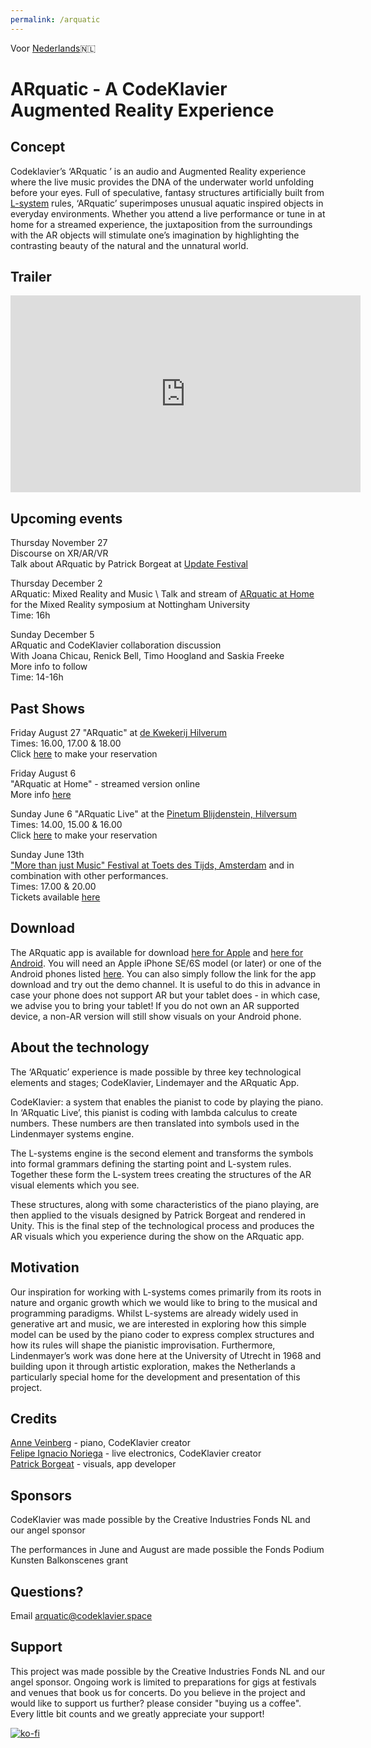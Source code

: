 ```yaml
---
permalink: /arquatic
---
```


Voor [Nederlands](https://codeklavier.space/arquaticnl)🇳🇱

# ARquatic  - A CodeKlavier Augmented Reality Experience

## Concept

Codeklavier’s ‘ARquatic ’ is an audio and Augmented Reality experience where the live music provides the DNA of the underwater world unfolding before your eyes. Full of speculative, fantasy structures artificially built from [L-system](https://en.wikipedia.org/wiki/L-system) rules, ‘ARquatic’ superimposes unusual aquatic inspired objects in everyday environments. Whether you attend a live performance or tune in at home for a streamed experience, the juxtaposition from the surroundings with the AR objects will stimulate one’s imagination by highlighting the contrasting beauty of the natural and the unnatural world.

## Trailer 

<iframe width="560" height="315" src="https://www.youtube.com/embed/im6d3-9jmD0" frameborder="0" allow="autoplay; encrypted-media; picture-in-picture" allowfullscreen></iframe>

## Upcoming events
Thursday November 27 \
Discourse on XR/AR/VR \
Talk about ARquatic by Patrick Borgeat at [Update Festival](https://update.mplab.lv/program-2/)

Thursday December 2 \
ARquatic: Mixed Reality and Music \ 
Talk and stream of [ARquatic at Home](https://codeklavier.space/arquaticathome) for the Mixed Reality symposium at Nottingham University \
Time: 16h 

Sunday December 5 \
ARquatic and CodeKlavier collaboration discussion \
With Joana Chicau, Renick Bell, Timo Hoogland and Saskia Freeke \
More info to follow \
Time: 14-16h 

## Past Shows
Friday August 27
"ARquatic" at [de Kwekerij Hilverum](https://www.dekwekerijhilversum.nl/agenda/) \
Times: 16.00, 17.00 & 18.00 \
Click [here](https://forms.gle/kDPZUJiEVHvyEyVZ6) to make your reservation

Friday August 6 \
"ARquatic at Home" - streamed version online \
More info [here](https://codeklavier.space/arquaticathome)

Sunday June 6
"ARquatic Live" at the [Pinetum Blijdenstein, Hilversum](https://pinetum.nl/) \
Times: 14.00, 15.00 & 16.00 \
Click [here](https://docs.google.com/forms/d/e/1FAIpQLSeAYk1hxl8dgQnCNXU6J_PYcoqnBeAUuDKNK2jzGA3xLDZ22w/viewform) to make your reservation

Sunday June 13th \
["More than just Music" Festival at Toets des Tijds, Amsterdam](toetsdestijds.com) and in combination with other performances. \
Times: 17.00 & 20.00 \
Tickets available [here](https://toetsdestijds.com/2021/04/22/whats-on-my-desk/)

## Download
The ARquatic app is available for download [here for Apple](https://apps.apple.com/nl/app/arquatic/id1557620712?l=en) and [here for Android](https://play.google.com/store/apps/details?id=space.codeklavier.arquatic&hl=en_US&gl=US). You will need an Apple iPhone SE/6S model (or later) or one of the Android phones listed [here](https://developers.google.com/ar/devices). You can also simply follow the link for the app download and try out the demo channel. It is useful to do this in advance in case your phone does not support AR but your tablet does - in which case, we advise you to bring your tablet! If you do not own an AR supported device, a non-AR version will still show visuals on your Android phone.


## About the technology
The ‘ARquatic’ experience is made possible by three key technological elements and stages; CodeKlavier, Lindemayer and the ARquatic App.

CodeKlavier: a system that enables the pianist to code by playing the piano. In ‘ARquatic Live’, this pianist is coding with lambda calculus to create numbers. These numbers are then translated into symbols used in the Lindenmayer systems engine. 

The L-systems engine is the second element and transforms the symbols into formal grammars defining the starting point and L-system rules. Together these form the L-system trees creating the structures of the AR visual elements which you see.

These structures, along with some characteristics of the piano playing, are then applied to the visuals designed by Patrick Borgeat and rendered in Unity. This is the final step of the technological process and produces the AR visuals which you experience during the show on the ARquatic app.

## Motivation
Our inspiration for working with L-systems comes primarily from its roots in nature and organic growth which we would like to bring to the musical and programming paradigms. Whilst L-systems are already widely used in generative art and music, we are interested in exploring how this simple model can be used by the piano coder to express complex structures and how its rules will shape the pianistic improvisation. Furthermore, Lindenmayer’s work was done here at the University of Utrecht in 1968 and building upon it through artistic exploration, makes the Netherlands a particularly special home for the development and presentation of this project.


## Credits
[Anne Veinberg](https://anneveinberg.com/) - piano, CodeKlavier creator \
[Felipe Ignacio Noriega](https://felipeignacio.info/) - live electronics, CodeKlavier creator \
[Patrick Borgeat](https://borgeat.de/) - visuals, app developer 

## Sponsors
CodeKlavier was made possible by the Creative Industries Fonds NL and our angel sponsor

The performances in June and August are made possible the Fonds Podium Kunsten Balkonscenes grant

## Questions?
Email arquatic@codeklavier.space

## Support
This project was made possible by the Creative Industries Fonds NL and our angel sponsor. Ongoing work is limited to preparations for gigs at festivals and venues that book us for concerts. Do you believe in the project and would like to support us further? please consider "buying us a coffee". Every little bit counts and we greatly appreciate your support!

[![ko-fi](https://www.ko-fi.com/img/donate_sm.png)](https://ko-fi.com/J3J7PGIE)

